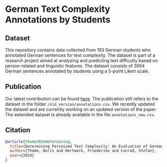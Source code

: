 # German Text Complexity Annotations by Students

## Dataset

This repository contains data collected from 193 German students who annotated German sentences for text complexity. The dataset is part of a research project aimed at analyzing and predicting text difficulty based on person-related and linguistic features. The dataset consists of 3954 German sentences annotated by students using a 5-point Likert scale.

## Publication

 Our latest contribution can be found [here](https://educationaldatamining.org/edm2024/proceedings/2024.EDM-posters.77/2024.EDM-posters.77.pdf). The publication still refers to the dataset in the folder `/old_version/annotations.csv`. We recently updated the dataset and are currently working on an updated version of the paper. The extended dataset is already available in the file `annotations_new.csv`.

## Citation
```bibtex
@article{thome2024determining,
  title={Determining Perceived Text Complexity: An Evaluation of German Sentences Through Student Assessments},
  author={Thome, Boris and Hertweck, Friederike and Conrad, Stefan},
  year={2024}
}
```